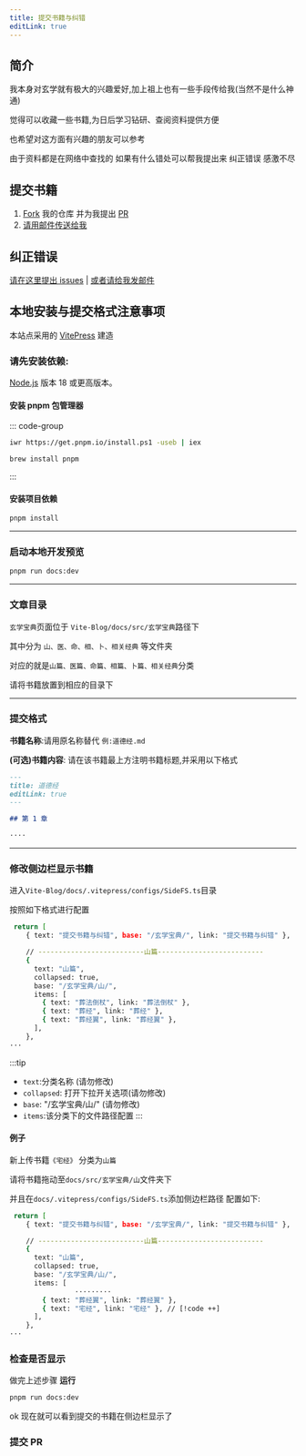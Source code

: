 ```yaml
---
title: 提交书籍与纠错
editLink: true
---
```


## 简介

我本身对玄学就有极大的兴趣爱好,加上祖上也有一些手段传给我(当然不是什么神通)

觉得可以收藏一些书籍,为日后学习钻研、查阅资料提供方便

也希望对这方面有兴趣的朋友可以参考

由于资料都是在网络中查找的 如果有什么错处可以帮我提出来 纠正错误 感激不尽

## 提交书籍

1. [Fork](https://github.com/vanhiupun/Vite-Blog/fork) 我的仓库 并为我提出 [PR](https://github.com/vanhiupun/Vite-Blog/pulls)
2. [请用邮件传送给我](mailto:fanxiaobin422@gmail.com)

## 纠正错误

[请在这里提出 issues](https://github.com/vanhiupun/Vite-Blog/issues) | [或者请给我发邮件](mailto:fanxiaobin422@gmail.com)

## 本地安装与提交格式注意事项

本站点采用的 [VitePress](https://vitepress.dev/) 建造

### 请先安装依赖:

[Node.js](https://nodejs.org/en) 版本 18 或更高版本。

#### 安装 pnpm 包管理器

::: code-group

```sh [Windows]
iwr https://get.pnpm.io/install.ps1 -useb | iex
```

```sh [MacOS]
brew install pnpm
```

:::

#### 安装项目依赖

```sh
pnpm install
```

---

### 启动本地开发预览

```sh
pnpm run docs:dev
```

---

### 文章目录

`玄学宝典`页面位于 `Vite-Blog/docs/src/玄学宝典`路径下

其中分为 `山、医、命、相、卜、相关经典` 等文件夹

对应的就是`山篇、医篇、命篇、相篇、卜篇、相关经典`分类

请将书籍放置到相应的目录下

---

### 提交格式

**书籍名称**:请用原名称替代 `例:道德经.md`

**(可选)书籍内容**:
请在该书籍最上方注明书籍标题,并采用以下格式

```md
---
title: 道德经
editLink: true
---

## 第 1 章

····
```

---

### 修改侧边栏显示书籍

进入`Vite-Blog/docs/.vitepress/configs/SideFS.ts`目录

按照如下格式进行配置

```sh
 return [
    { text: "提交书籍与纠错", base: "/玄学宝典/", link: "提交书籍与纠错" },

    // --------------------------山篇--------------------------
    {
      text: "山篇",
      collapsed: true,
      base: "/玄学宝典/山/",
      items: [
        { text: "葬法倒杖", link: "葬法倒杖" },
        { text: "葬经", link: "葬经" },
        { text: "葬经翼", link: "葬经翼" },
      ],
    },
···
```

:::tip

- `text`:分类名称 (请勿修改)
- `collapsed`: 打开下拉开关选项(请勿修改)
- `base`: "/玄学宝典/山/" (请勿修改)
- `items`:该分类下的文件路径配置
  :::

#### 例子

新上传书籍`《宅经》`
分类为`山篇`

请将书籍拖动至`docs/src/玄学宝典/山`文件夹下

并且在`docs/.vitepress/configs/SideFS.ts`添加侧边栏路径
配置如下:

```sh
 return [
    { text: "提交书籍与纠错", base: "/玄学宝典/", link: "提交书籍与纠错" },

    // --------------------------山篇--------------------------
    {
      text: "山篇",
      collapsed: true,
      base: "/玄学宝典/山/",
      items: [
                ·········
        { text: "葬经翼", link: "葬经翼" },
        { text: "宅经", link: "宅经" }, // [!code ++]
      ],
    },
···
```

### 检查是否显示

做完上述步骤 **运行**

```sh
pnpm run docs:dev
```

ok 现在就可以看到提交的书籍在侧边栏显示了

### 提交 PR
